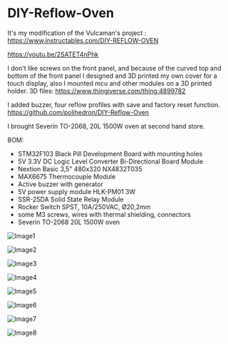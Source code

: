 # DIY-Reflow-Oven

It's my modification of the Vulcaman's project :
https://www.instructables.com/DIY-REFLOW-OVEN

https://youtu.be/2SATET4nPhk

I don't like screws on the front panel, and because of the curved top and bottom of the front panel I designed and 3D printed my own cover for a touch display, also I mounted mcu and other modules on a 3D printed holder.
3D files:
https://www.thingiverse.com/thing:4899782

I added buzzer, four reflow profiles with save and factory reset function.
https://github.com/polihedron/DIY-Reflow-Oven

I brought Severin TO-2068, 20L 1500W oven at second hand store.

BOM:
<ul>
<li>STM32F103 Black Pill Development Board with mounting holes</li>
<li>5V 3.3V DC Logic Level Converter Bi-Directional Board Module</li>
<li>Nextion Basic 3,5" 480x320 NX4832T035</li>
<li>MAX6675 Thermocouple Module</li>
<li>Active buzzer with generator</li>
<li>5V power supply module HLK-PM01 3W</li>
<li>SSR-25DA Solid State Relay Module</li>
<li>Rocker Switch SPST, 10A/250VAC, Ø20,2mm</li>
<li>some M3 screws, wires with thermal shielding, connectors</li>
<li>Severin TO-2068 20L 1500W oven</li>
</ul>


![Image1](https://github.com/polihedron/DIY-Reflow-Oven/blob/main/images/IMG_20210629_135015.jpg)

![Image2](https://github.com/polihedron/DIY-Reflow-Oven/blob/main/images/IMG_20210703_115956.jpg)

![Image3](https://github.com/polihedron/DIY-Reflow-Oven/blob/main/images/IMG_20210701_135515.jpg)

![Image4](https://github.com/polihedron/DIY-Reflow-Oven/blob/main/images/IMG_20210701_135546.jpg)

![Image5](https://github.com/polihedron/DIY-Reflow-Oven/blob/main/images/IMG_20210704_104110.jpg)

![Image6](https://github.com/polihedron/DIY-Reflow-Oven/blob/main/images/IMG_20210703_115839.jpg)

![Image7](https://github.com/polihedron/DIY-Reflow-Oven/blob/main/images/IMG_20210703_115900.jpg)

![Image8](https://github.com/polihedron/DIY-Reflow-Oven/blob/main/images/FLIR0053.jpg)
